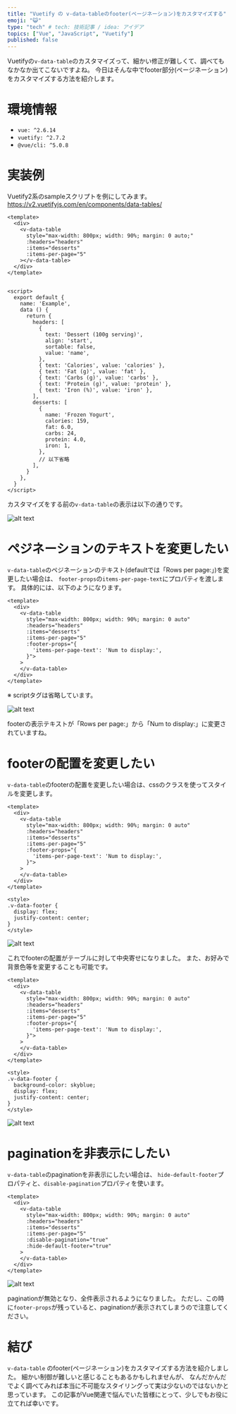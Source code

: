 ```yaml
---
title: "Vuetify の v-data-tableのfooter(ページネーション)をカスタマイズする"
emoji: "😺"
type: "tech" # tech: 技術記事 / idea: アイデア
topics: ["Vue", "JavaScript", "Vuetify"]
published: false
---
```



Vuetifyの`v-data-table`のカスタマイズって、細かい修正が難しくて、調べてもなかなか出てこないですよね。
今日はそんな中でfooter部分(ページネーション)をカスタマイズする方法を紹介します。

# 環境情報

- `vue: ^2.6.14`
- `vuetify: ^2.7.2`
- `@vue/cli: ^5.0.8`



# 実装例

Vuetify2系のsampleスクリプトを例にしてみます。
https://v2.vuetifyjs.com/en/components/data-tables/


```vue
<template>
  <div>
    <v-data-table
      style="max-width: 800px; width: 90%; margin: 0 auto;"
      :headers="headers"
      :items="desserts"
      :items-per-page="5"
    ></v-data-table>
  </div>
</template>


<script>
  export default {
    name: 'Example',
    data () {
      return {
        headers: [
          {
            text: 'Dessert (100g serving)',
            align: 'start',
            sortable: false,
            value: 'name',
          },
          { text: 'Calories', value: 'calories' },
          { text: 'Fat (g)', value: 'fat' },
          { text: 'Carbs (g)', value: 'carbs' },
          { text: 'Protein (g)', value: 'protein' },
          { text: 'Iron (%)', value: 'iron' },
        ],
        desserts: [
          {
            name: 'Frozen Yogurt',
            calories: 159,
            fat: 6.0,
            carbs: 24,
            protein: 4.0,
            iron: 1,
          },
          // 以下省略
        ],
      }
    },
  }
</script>
```

カスタマイズをする前の`v-data-table`の表示は以下の通りです。

![alt text](/images/image-1.png)


# ペジネーションのテキストを変更したい

`v-data-table`のペジネーションのテキスト(defaultでは「Rows per page:」)を変更したい場合は、
`footer-props`の`items-per-page-text`にプロパティを渡します。
具体的には、以下のようになります。


```vue
<template>
  <div>
    <v-data-table
      style="max-width: 800px; width: 90%; margin: 0 auto"
      :headers="headers"
      :items="desserts"
      :items-per-page="5"
      :footer-props="{
        'items-per-page-text': 'Num to display:',
      }">
    >  
    </v-data-table>
  </div>
</template>

```
※ scriptタグは省略しています。


![alt text](/images/image-3.png)

footerの表示テキストが「Rows per page:」から「Num to display:」に変更されていますね。


# footerの配置を変更したい

`v-data-table`のfooterの配置を変更したい場合は、cssのクラスを使ってスタイルを変更します。

```vue
<template>
  <div>
    <v-data-table
      style="max-width: 800px; width: 90%; margin: 0 auto"
      :headers="headers"
      :items="desserts"
      :items-per-page="5"
      :footer-props="{
        'items-per-page-text': 'Num to display:',
      }">
    >
    </v-data-table>
  </div>
</template>

<style>
.v-data-footer {  
  display: flex;
  justify-content: center;
}
</style>
```



![alt text](/images/image-4.png)

これでfooterの配置がテーブルに対して中央寄せになりました。
また、お好みで背景色等を変更することも可能です。


```vue
<template>
  <div>
    <v-data-table
      style="max-width: 800px; width: 90%; margin: 0 auto"
      :headers="headers"
      :items="desserts"
      :items-per-page="5"
      :footer-props="{
        'items-per-page-text': 'Num to display:',
      }">
    >
    </v-data-table>
  </div>
</template>

<style>
.v-data-footer {  
  background-color: skyblue;
  display: flex;
  justify-content: center;
}
</style>
```


![alt text](/images/image-5.png)



# paginationを非表示にしたい

`v-data-table`のpaginationを非表示にしたい場合は、
`hide-default-footer`プロパティと、`disable-pagination`プロパティを使います。


```vue
<template>
  <div>
    <v-data-table
      style="max-width: 800px; width: 90%; margin: 0 auto"
      :headers="headers"
      :items="desserts"
      :items-per-page="5"
      :disable-pagination="true"
      :hide-default-footer="true"
    >
    </v-data-table>
  </div>
</template>

```



![alt text](/images/image-6.png)


paginationが無効となり、全件表示されるようになりました。
ただし、この時に`footer-props`が残っていると、paginationが表示されてしまうので注意してください。


# 結び
`v-data-table` のfooter(ページネーション)をカスタマイズする方法を紹介しました。
細かい制御が難しいと感じることもあるかもしれませんが、
なんだかんだでよく調べてみれば本当に不可能なスタイリングって実は少ないのではないかと思っています。
この記事がVue関連で悩んでいた皆様にとって、少しでもお役に立てれば幸いです。